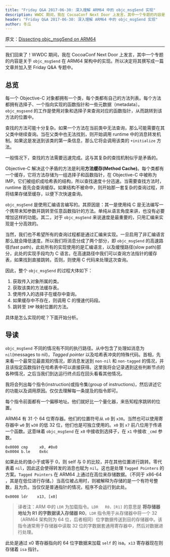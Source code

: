 ```yaml
---
title: "Friday Q&A 2017-06-30: 深入理解 ARM64 中的 objc_msgSend 实现"
description: WWDC 期间，我在 CocoaConf Next Door 上发言，其中一个专题的内容是关于 objc_msgSend 在 ARM64 架构中的实现。所以决定将其撰写成一篇文章并加入至 Friday Q&A 专题中。
header: "Friday Q&A 2017-06-30: 深入理解 ARM64 中的 objc_msgSend 实现"
author: 冬瓜
---
```



原文：[Dissecting objc_msgSend on ARM64](https://www.mikeash.com/pyblog/friday-qa-2017-06-30-dissecting-objc_msgsend-on-arm64.html)

---

我们回来了！WWDC 期间，我在 CocoaConf Next Door 上发言，其中一个专题的内容是关于 `objc_msgSend` 在 ARM64 架构中的实现。所以决定将其撰写成一篇文章并加入至 Friday Q&A 专题中。

## 总览

每一个 Objective-C 对象都拥有一个类，每个类都有自己的方法列表。每个方法都拥有选择子、一个指向实现的函数指针和一些元数据（metadata）。`objc_msgsend` 的工作是使用对象和选择子来查询对应的函数指针，从而跳转到该方法的位置中。

查找的方法可能十分复杂。如果一个方法在当前类中无法查询，那么可能需要在其父类中继续查询。当在父类中也无法找到，则开始调用 runtime 中的消息转发机制。如果这是发送到该类的第一条信息，那么它将会调用该类的 `+initialize` 方法。

一般情况下，查找的方法需要迅速完成。这与其复杂的查找机制似乎是矛盾的。

Objective-C 解决这个矛盾的方法是利用**方法缓存(Method Cache)**。每个类都有一个缓存，它将方法存储为一组选择子和函数指针，在 Objective-C 中被称为 IMP。它们被组织成哈希表的结构，所以查找速度十分迅速。当需要查找方法时，runtime 首先会查询缓存。如果结构不被命中，则开始那一套复杂的查询过程，并将结果存储至缓存，以便下次快速查询。

`objc_msgSend` 是使用汇编语言编写的。其原因是：其一是使用纯 C 是无法编写一个携带未知参数并跳转至任意函数指针的方法。单纯从语言角度来讲，也没有必要增加这样的功能。其二，对于 `objc_msgSend` 来说速度是最重要的，只用汇编来实现是十分高效的。

当然，我们也不希望所有的查询过程都是通过汇编来实现。一旦启用了非汇编语言那么就会降低速度。所以我们将消息分成了两个部分，即 `objc_msgSend` 的高速路径(fast path)，此处所有的实现使用的是汇编语言，以及缓慢路径(slow path)部分，此处的实现手段均为 C 语言。在高速路径中我们可以查询方法指针的缓存表，如果找到直接跳转。否则，则使用 C 代码来处理这次查询。

因此，整个 `objc_msgSend` 的过程大体如下：

1. 获取传入对象所属的类。
2. 获取该类的方法缓存表。
3. 使用传入的选择子在缓存中查询。
4. 如果缓存中不存在，则调用 C 的慢速代码段。
5. 跳转至 `IMP` 映射位置的方法。

具体是怎么实现的呢？下面开始分析。

## 导读

`objc_msgSend` 不同的情况有不同的执行路径。从中包含了处理如消息为 `nil`(messages to nil)，*Tagged pointer* 以及哈希表冲突的特殊代码。首相，先来看一个最常见最直观的情况，即消息发送到 `non-nil` 和 `non-tagged` 的情况，并且该指定函数指针在哈希表中可以直接获得。这里我将会记录遇到这些判断节点的各种情况，之后当我们到达运行终点后在回头看看其他情况。

我将会列出每个指令(instruction)或指令集(group of instructions)，然后讲述它的功能以及调用原因。仅仅去理解每一条提及的指令即可。

每个指令前面都有一个偏移地址。他们就好比一个量化器，来告知程序跳转的位置。

ARM64 有 31 个 64 位寄存器。他们的位置符号从 `x0` 到 `x30`。当然也可以使用寄存器中 `w0` 到 `w30` 的低 32 位，他们也是可独立使用的。`x0` 到 `x7` 前八位用于传递一个函数。这意味着 `objc_msgSend` 在 `x0` 中接收到选择子，在 `x1` 中接收 `_cmd` 参数。

```x8086
0x0000 cmp     x0, #0x0
0x0004 b.le    0x6c
```

如果此处的值小于或等于 0，则 self 与 0 的比较，并在其他位置进行跳转。零代表着 `nil`，因此这会使得转发的消息也赋为 `nil`。这也是处理 `Tagged Pointers` 的方案。`Tagged Pointers` 在 ARM64 上通过在高位来存储数据。（不同于 x86-64 ，其是在低位进行存储。）当高位被占用时，则被解释为存储的是一个有符号整数，且为负。当仅仅是普通指针的情况，程序不会运行到此处。

```x8086
0x0008 ldr    x13, [x0]
```

> 译者注：ARM 中的 `LDR` 为加载指令。`LDR   R0，[R1]` 的意思是 **将存储器地址为 R1 的字数据读入存储器 R0**。`LDR` 指令用于从存储器中将一个 32 （ARM64 架构则为 64 位，后者相同）位字数据传送到目的存储器中。该指令通常用于存储器中读取 32 位的字数据套通用寄存器中，然后对数据进行处理。

此处是通过 x0 寄存器指向的 64 位字数据来加载 `self` 的 isa。`x13` 寄存器现在则存储着 `isa` 指针。